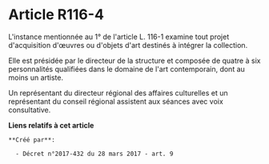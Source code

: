 # Article R116-4

L'instance mentionnée au 1° de l'article L. 116-1 examine tout projet d'acquisition d'œuvres ou d'objets d'art destinés à
intégrer la collection.

Elle est présidée par le directeur de la structure et composée de quatre à six personnalités qualifiées dans le domaine de
l'art contemporain, dont au moins un artiste.

Un représentant du directeur régional des affaires culturelles et un représentant du conseil régional assistent aux séances
avec voix consultative.

**Liens relatifs à cet article**

	**Créé par**:

	  - Décret n°2017-432 du 28 mars 2017 - art. 9
